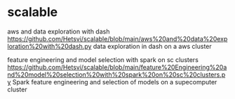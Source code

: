 # scalable

aws and data exploration with dash
https://github.com/Hetsvi/scalable/blob/main/aws%20and%20data%20exploration%20with%20dash.py
data exploration in dash on a aws cluster

feature engineering and model selection with spark on sc clusters
https://github.com/Hetsvi/scalable/blob/main/feature%20Engineering%20and%20model%20selection%20with%20spark%20on%20sc%20clusters.py
Spark feature engineering and selection of models on a supecomputer cluster

